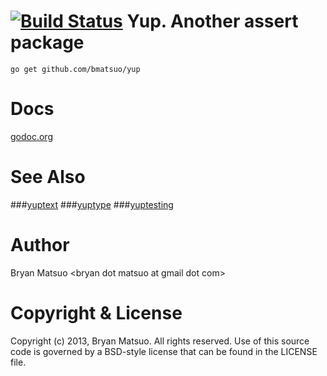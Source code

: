[install go]: http://golang.org/install.html "Install Go"
[godoc.org]: http://godoc.org/github.com/bmatsuo/yup/ "godoc.org"
[yuptext]: http://godoc.org/github.com/bmatsuo/yup/yuptext/ "yuptext"
[yuptype]: http://godoc.org/github.com/bmatsuo/yup/yuptype/ "yuptype"
[yuptesting]: http://godoc.org/github.com/bmatsuo/yup/yuptesting/ "yuptesting"
[![Build Status](https://travis-ci.org/bmatsuo/yup.png?branch=master)](https://travis-ci.org/bmatsuo/yup)
Yup. Another assert package
===========================


    go get github.com/bmatsuo/yup

Docs
====

[godoc.org][]

See Also
========

###[yuptext][]
###[yuptype][]
###[yuptesting][]

Author
======

Bryan Matsuo &lt;bryan dot matsuo at gmail dot com&gt;

Copyright & License
===================

Copyright (c) 2013, Bryan Matsuo.
All rights reserved.
Use of this source code is governed by a BSD-style license that can be
found in the LICENSE file.
